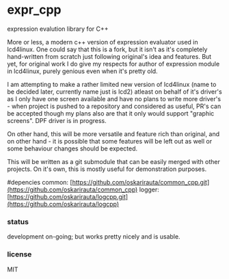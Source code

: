 # expr_cpp
expression evalution library for C++

More or less, a modern c++ version of expression evaluator used
in lcd4linux. One could say that this is a fork, but it isn't
as it's completely hand-written from scratch just following
original's idea and features. But yet, for original work I do
give my respects for author of expression module in lcd4linux,
purely genious even when it's pretty old.

I am attempting to make a rather limited new version of
lcd4linux (name to be decided later, currently name just is lcd2)
atleast on behalf of it's driver's as I only have one
screen available and have no plans to write more driver's -
when project is pushed to a repository and considered as
useful, PR's can be accepted though my plans also are that
it only would support "graphic screens". DPF driver is in
progress.

On other hand, this will be more versatile and feature rich
than original, and on other hand - it is possible that some
features will be left out as well or some behaviour changes
should be expected.

This will be written as a git submodule that can be easily
merged with other projects. On it's own, this is mostly
useful for demonstration purposes.

#depencies
common: [https://github.com/oskarirauta/common_cpp.git](https://github.com/oskarirauta/common_cpp)
logger: [https://github.com/oskarirauta/logcpp.git](https://github.com/oskarirauta/logcpp)

### status
development on-going; but works pretty nicely and is usable.

### license
MIT
